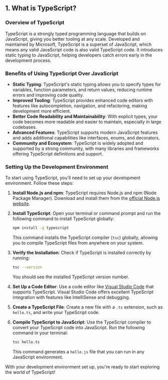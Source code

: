 ## 1. What is TypeScript?

### Overview of TypeScript

TypeScript is a strongly typed programming language that builds on JavaScript, giving you better tooling at any scale. Developed and maintained by Microsoft, TypeScript is a superset of JavaScript, which means any valid JavaScript code is also valid TypeScript code. It introduces static typing to JavaScript, helping developers catch errors early in the development process.

### Benefits of Using TypeScript Over JavaScript

- **Static Typing**: TypeScript's static typing allows you to specify types for variables, function parameters, and return values, reducing runtime errors and improving code quality.
- **Improved Tooling**: TypeScript provides enhanced code editors with features like autocompletion, navigation, and refactoring, making development more efficient.
- **Better Code Readability and Maintainability**: With explicit types, your code becomes more readable and easier to maintain, especially in large codebases.
- **Advanced Features**: TypeScript supports modern JavaScript features and adds additional capabilities like interfaces, enums, and decorators.
- **Community and Ecosystem**: TypeScript is widely adopted and supported by a strong community, with many libraries and frameworks offering TypeScript definitions and support.

### Setting Up the Development Environment

To start using TypeScript, you'll need to set up your development environment. Follow these steps:

1. **Install Node.js and npm**: TypeScript requires Node.js and npm (Node Package Manager). Download and install them from the [official Node.js website](https://nodejs.org/).

2. **Install TypeScript**: Open your terminal or command prompt and run the following command to install TypeScript globally:

   ```bash
   npm install -g typescript
   ```

   This command installs the TypeScript compiler (`tsc`) globally, allowing you to compile TypeScript files from anywhere on your system.

3. **Verify the Installation**: Check if TypeScript is installed correctly by running:

   ```bash
   tsc --version
   ```

   You should see the installed TypeScript version number.

4. **Set Up a Code Editor**: Use a code editor like [Visual Studio Code](https://code.visualstudio.com/) that supports TypeScript. Visual Studio Code offers excellent TypeScript integration with features like IntelliSense and debugging.

5. **Create a TypeScript File**: Create a new file with a `.ts` extension, such as `hello.ts`, and write your TypeScript code.

6. **Compile TypeScript to JavaScript**: Use the TypeScript compiler to convert your TypeScript code into JavaScript. Run the following command in your terminal:

   ```bash
   tsc hello.ts
   ```

   This command generates a `hello.js` file that you can run in any JavaScript environment.

With your development environment set up, you're ready to start exploring the world of TypeScript!
